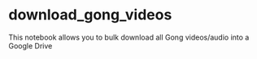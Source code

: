 # download_gong_videos
This notebook allows you to bulk download all Gong videos/audio into a Google Drive
